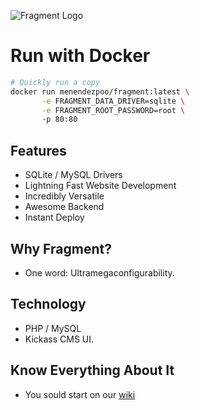 ![Fragment Logo](https://cloud.githubusercontent.com/assets/1178107/17912245/08dc126e-6958-11e6-8eeb-ae223b2d190f.png)

# Run with Docker
```bash
# Quickly run a copy
docker run menendezpoo/fragment:latest \
       -e FRAGMENT_DATA_DRIVER=sqlite \
       -e FRAGMENT_ROOT_PASSWORD=root \ 
       -p 80:80    
```

## Features
- SQLite / MySQL Drivers
- Lightning Fast Website Development
- Incredibly Versatile
- Awesome Backend
- Instant Deploy

## Why Fragment?
- One word: Ultramegaconfigurability.

## Technology
- PHP / MySQL
- Kickass CMS UI.

## Know Everything About It
- You sould start on our [wiki](https://github.com/menendezpoo/Fragment/wiki)
